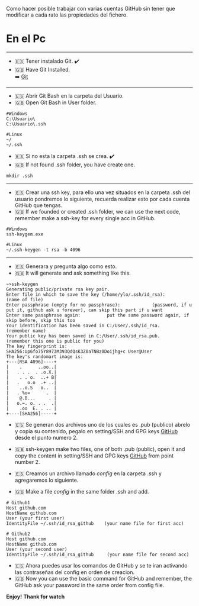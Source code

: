 Como hacer posible trabajar con varias cuentas GitHub sin tener que modificar a cada rato las propiedades del fichero.

# En el Pc
----

* 🇪🇸 Tener instalado Git.  ✔️  
* 🇬🇧 Have Git Installed.  
    ➡️ [Git](https://git-scm.com/)

---------

* 🇪🇸 Abrir Git Bash en la carpeta del Usuario.
* 🇬🇧 Open Git Bash in User folder.

```
#Windows 
C:\Usuario\
C:\Usuario\.ssh

#Linux
~/
~/.ssh
```

* 🇪🇸 Si no esta la carpeta .ssh se crea. ✔️  
* 🇬🇧 If not found .ssh folder, you have create one.
```
mkdir .ssh
```  
--------

* 🇪🇸 Crear una ssh key, para ello una vez situados en la carpeta .ssh del usuario pondremos lo siguiente, recuerda realizar esto por cada cuenta GitHub que tengas.
* 🇬🇧 If we founded or created .ssh folder, we can use the next code, remember make a ssh-key for every single acc in GitHub.
```
#Windows
ssh-keygem.exe

#Linux
~/.ssh-keygen -t rsa -b 4096
```

----

* 🇪🇸 Generara y pregunta algo como esto.
* 🇬🇧 It will generate and ask something like this.
```
~>ssh-keygen
Generating public/private rsa key pair.
Enter file in which to save the key (/home/ylo/.ssh/id_rsa):          (name of file)
Enter passphrase (empty for no passphrase):            (password, if u put it, github ask u forever), can skip this part if u want 
Enter same passphrase again:          put the same password again, if skip before, skip this too
Your identification has been saved in C:/User/.ssh/id_rsa.     (remember name)
Your public key has been saved in C:/User/.ssh/id_rsa.pub.     (remember this one is public for you)
The key fingerprint is:
SHA256:Up6fo75Y8973M393QdQsK3Z0aTNBz0Doijhg+c User@User
The key's randomart image is:
+---[RSA 4096]----+
|    .      ..oo..|
|   . . .  . .o.X.|
|    . . o.  ..+ B|
|   .   o.o  .+ ..|
|    ..o.S   o..  |
|   . %o=      .  |
|    @.B...     . |
|   o.=. o. . .  .|
|    .oo  E. . .. |
+----[SHA256]-----+
```

* 🇪🇸 Se generan dos archivos uno de los cuales es .pub (publico) abrelo y copia su contenido, pegalo en setting/SSH and GPG keys [GitHub](https://docs.github.com/es/github/authenticating-to-github/adding-a-new-ssh-key-to-your-github-account) desde el punto numero 2.
* 🇬🇧 ssh-keygen make two files, one of both .pub (public), open it and copy the content in setting/SSH and GPG keys [GitHub](https://docs.github.com/en/github/authenticating-to-github/adding-a-new-ssh-key-to-your-github-account) from point number 2.

* 🇪🇸 Creamos un archivo llamado *config* en la carpeta .ssh y agregaremos lo siguiente.
* 🇬🇧 Make a file *config* in the same folder .ssh and add.
```
# Github1
Host github.com
HostName github.com
User (your first user)
IdentityFile ~/.ssh/id_rsa_github    (your name file for first acc)

# Github2
Host github.com
HostName github.com
User (your second user)
IdentityFile ~/.ssh/id_rsa_github     (your name file for second acc)
```

* 🇪🇸 Ahora puedes usar los comandos de GitHub y se te iran activando las contraseñas del config en orden de creacion.
* 🇬🇧 Now you can use the basic command for GitHub and remember, the GitHub ask your password in the same order from config file.

**Enjoy!**
**Thank for watch**
